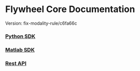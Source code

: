 # Flywheel Core Documentation
Version: fix-modality-rule/c6fa66c

### [Python SDK](python/)

### [Matlab SDK](matlab/)

### [Rest API](swagger/index.html)

